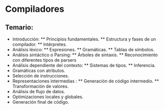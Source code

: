 # Compiladores
## Temario:
* Introducción:
  ** Principios fundamentales.
  ** Estructura y fases de un compilador.
  ** Intérpretes.
* Análisis léxico:
  ** Expresiones.
  ** Gramáticas.
  ** Tablas de símbolos.
* Análisis sintáctico o Parsing:
  ** Árboles de sintaxis.
  ** Reconocimiento con diferentes tipos de parsers
* Análisis dependiente del contexto:
  ** Sistemas de tipos.
  ** Inferencia.
* Gramáticas con atributos.
* Selección de instrucciones.
* Representaciones intermedias :
  ** Generación de código intermedio.
  ** Transformación de valores.
* Análisis de flujo de datos.
* Optimizaciones locales y globales.
* Generación final de código.
